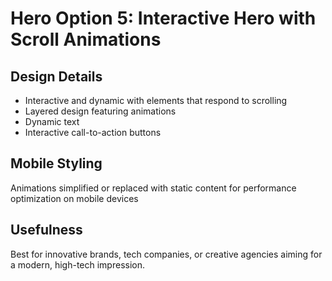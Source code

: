 # Hero Option 5: Interactive Hero with Scroll Animations

## Design Details
- Interactive and dynamic with elements that respond to scrolling
- Layered design featuring animations
- Dynamic text
- Interactive call-to-action buttons

## Mobile Styling
Animations simplified or replaced with static content for performance optimization on mobile devices

## Usefulness
Best for innovative brands, tech companies, or creative agencies aiming for a modern, high-tech impression. 